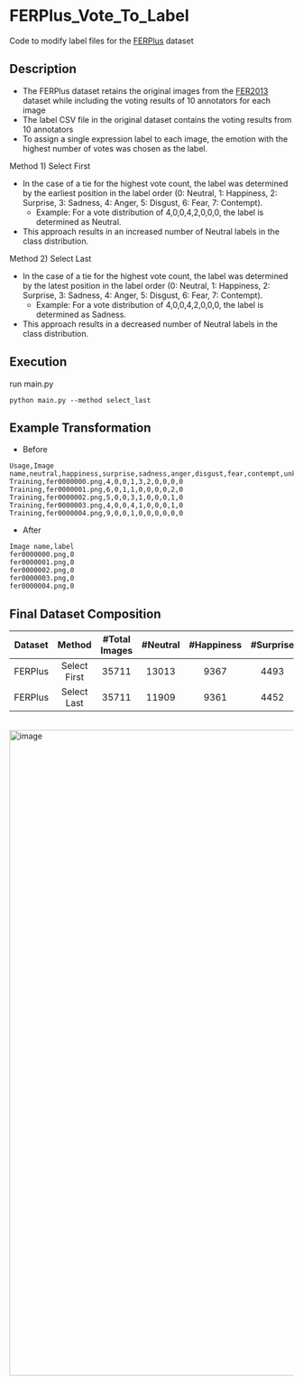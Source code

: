 # FERPlus_Vote_To_Label
Code to modify label files for the [FERPlus](https://github.com/microsoft/FERPlus) dataset

## Description
- The FERPlus dataset retains the original images from the [FER2013](https://www.kaggle.com/datasets/msambare/fer2013) dataset while including the voting results of 10 annotators for each image
- The label CSV file in the original dataset contains the voting results from 10 annotators
- To assign a single expression label to each image, the emotion with the highest number of votes was chosen as the label.

Method 1) Select First
- In the case of a tie for the highest vote count, the label was determined by the earliest position in the label order (0: Neutral, 1: Happiness, 2: Surprise, 3: Sadness, 4: Anger, 5: Disgust, 6: Fear, 7: Contempt).
  - Example: For a vote distribution of 4,0,0,4,2,0,0,0, the label is determined as Neutral.
- This approach results in an increased number of Neutral labels in the class distribution.

Method 2) Select Last
- In the case of a tie for the highest vote count, the label was determined by the latest position in the label order (0: Neutral, 1: Happiness, 2: Surprise, 3: Sadness, 4: Anger, 5: Disgust, 6: Fear, 7: Contempt).
  - Example: For a vote distribution of 4,0,0,4,2,0,0,0, the label is determined as Sadness.
- This approach results in a decreased number of Neutral labels in the class distribution.


## Execution
run main.py
```
python main.py --method select_last
```


## Example Transformation
- Before
```
Usage,Image name,neutral,happiness,surprise,sadness,anger,disgust,fear,contempt,unknown,NF
Training,fer0000000.png,4,0,0,1,3,2,0,0,0,0
Training,fer0000001.png,6,0,1,1,0,0,0,0,2,0
Training,fer0000002.png,5,0,0,3,1,0,0,0,1,0
Training,fer0000003.png,4,0,0,4,1,0,0,0,1,0
Training,fer0000004.png,9,0,0,1,0,0,0,0,0,0
```

- After
```
Image name,label
fer0000000.png,0
fer0000001.png,0
fer0000002.png,0
fer0000003.png,0
fer0000004.png,0
```


## Final Dataset Composition

| **Dataset** | **Method** | **#Total Images** | **#Neutral** | **#Happiness** | **#Surprise** | **#Sadness** | **#Anger** | **#Disgust** | **#Fear** | **#Contempt** |
| :---------: | :--------: | :---------: | :----------: | :------------: | :-----------: | :----------: | :--------: | :----------: | :-------: | :-----------: |
| FERPlus     | Select First | 35711       | 13013        | 9367           | 4493          | 4415         | 3124       | 253          | 825       | 221           |
| FERPlus     | Select Last  | 35711       | 11909        | 9361           | 4452          | 4903         | 3343       | 351          | 1062      | 330           |

<br>

<img width="1144" alt="image" src="https://github.com/user-attachments/assets/b5e7f71c-b3cb-4030-9e9f-a094c991cd66" />


